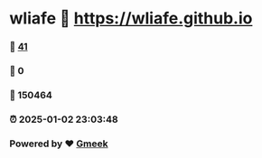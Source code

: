 # wliafe :link: https://wliafe.github.io 
### :page_facing_up: [41](https://wliafe.github.io/tag.html) 
### :speech_balloon: 0 
### :hibiscus: 150464 
### :alarm_clock: 2025-01-02 23:03:48 
### Powered by :heart: [Gmeek](https://github.com/Meekdai/Gmeek)
